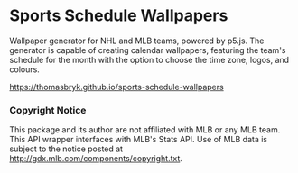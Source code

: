 # Sports Schedule Wallpapers

Wallpaper generator for NHL and MLB teams, powered by p5.js. The generator is capable of creating calendar wallpapers, featuring the team's schedule for the month with the option to choose the time zone, logos, and colours.

https://thomasbryk.github.io/sports-schedule-wallpapers



### Copyright Notice

This package and its author are not affiliated with MLB or any MLB team. This API wrapper interfaces with MLB's Stats API. Use of MLB data is subject to the notice posted at http://gdx.mlb.com/components/copyright.txt.

